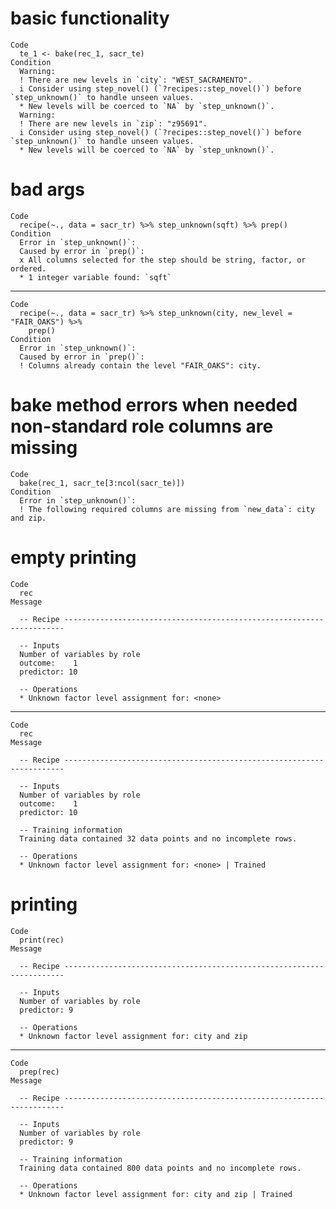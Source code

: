 # basic functionality

    Code
      te_1 <- bake(rec_1, sacr_te)
    Condition
      Warning:
      ! There are new levels in `city`: "WEST_SACRAMENTO".
      i Consider using step_novel() (`?recipes::step_novel()`) before `step_unknown()` to handle unseen values.
      * New levels will be coerced to `NA` by `step_unknown()`.
      Warning:
      ! There are new levels in `zip`: "z95691".
      i Consider using step_novel() (`?recipes::step_novel()`) before `step_unknown()` to handle unseen values.
      * New levels will be coerced to `NA` by `step_unknown()`.

# bad args

    Code
      recipe(~., data = sacr_tr) %>% step_unknown(sqft) %>% prep()
    Condition
      Error in `step_unknown()`:
      Caused by error in `prep()`:
      x All columns selected for the step should be string, factor, or ordered.
      * 1 integer variable found: `sqft`

---

    Code
      recipe(~., data = sacr_tr) %>% step_unknown(city, new_level = "FAIR_OAKS") %>%
        prep()
    Condition
      Error in `step_unknown()`:
      Caused by error in `prep()`:
      ! Columns already contain the level "FAIR_OAKS": city.

# bake method errors when needed non-standard role columns are missing

    Code
      bake(rec_1, sacr_te[3:ncol(sacr_te)])
    Condition
      Error in `step_unknown()`:
      ! The following required columns are missing from `new_data`: city and zip.

# empty printing

    Code
      rec
    Message
      
      -- Recipe ----------------------------------------------------------------------
      
      -- Inputs 
      Number of variables by role
      outcome:    1
      predictor: 10
      
      -- Operations 
      * Unknown factor level assignment for: <none>

---

    Code
      rec
    Message
      
      -- Recipe ----------------------------------------------------------------------
      
      -- Inputs 
      Number of variables by role
      outcome:    1
      predictor: 10
      
      -- Training information 
      Training data contained 32 data points and no incomplete rows.
      
      -- Operations 
      * Unknown factor level assignment for: <none> | Trained

# printing

    Code
      print(rec)
    Message
      
      -- Recipe ----------------------------------------------------------------------
      
      -- Inputs 
      Number of variables by role
      predictor: 9
      
      -- Operations 
      * Unknown factor level assignment for: city and zip

---

    Code
      prep(rec)
    Message
      
      -- Recipe ----------------------------------------------------------------------
      
      -- Inputs 
      Number of variables by role
      predictor: 9
      
      -- Training information 
      Training data contained 800 data points and no incomplete rows.
      
      -- Operations 
      * Unknown factor level assignment for: city and zip | Trained

